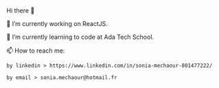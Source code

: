   Hi there 👋

🔭 I’m currently working on ReactJS.

🌱 I’m currently learning to code at Ada Tech School.

📫 How to reach me: 
    
    by linkedin > https://www.linkedin.com/in/sonia-mechaour-801477222/
    
    by email > sonia.mechaour@hotmail.fr
